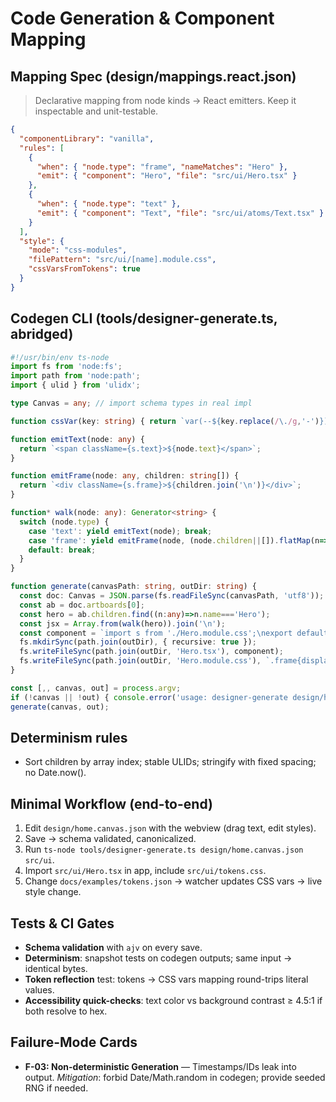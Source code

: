 # Code Generation & Component Mapping

## Mapping Spec (design/mappings.react.json)

> Declarative mapping from node kinds → React emitters. Keep it inspectable and unit-testable.

```json
{
  "componentLibrary": "vanilla",
  "rules": [
    {
      "when": { "node.type": "frame", "nameMatches": "Hero" },
      "emit": { "component": "Hero", "file": "src/ui/Hero.tsx" }
    },
    {
      "when": { "node.type": "text" },
      "emit": { "component": "Text", "file": "src/ui/atoms/Text.tsx" }
    }
  ],
  "style": {
    "mode": "css-modules",
    "filePattern": "src/ui/[name].module.css",
    "cssVarsFromTokens": true
  }
}
```

## Codegen CLI (tools/designer-generate.ts, abridged)

```ts
#!/usr/bin/env ts-node
import fs from 'node:fs';
import path from 'node:path';
import { ulid } from 'ulidx';

type Canvas = any; // import schema types in real impl

function cssVar(key: string) { return `var(--${key.replace(/\./g,'-')})`; }

function emitText(node: any) {
  return `<span className={s.text}>${node.text}</span>`;
}

function emitFrame(node: any, children: string[]) {
  return `<div className={s.frame}>${children.join('\n')}</div>`;
}

function* walk(node: any): Generator<string> {
  switch (node.type) {
    case 'text': yield emitText(node); break;
    case 'frame': yield emitFrame(node, (node.children||[]).flatMap(n=>Array.from(walk(n)))); break;
    default: break;
  }
}

function generate(canvasPath: string, outDir: string) {
  const doc: Canvas = JSON.parse(fs.readFileSync(canvasPath, 'utf8'));
  const ab = doc.artboards[0];
  const hero = ab.children.find((n:any)=>n.name==='Hero');
  const jsx = Array.from(walk(hero)).join('\n');
  const component = `import s from './Hero.module.css';\nexport default function Hero(){\n return <>${jsx}</>;\n}`;
  fs.mkdirSync(path.join(outDir), { recursive: true });
  fs.writeFileSync(path.join(outDir, 'Hero.tsx'), component);
  fs.writeFileSync(path.join(outDir, 'Hero.module.css'), `.frame{display:flex;gap:24px;padding:32px}\n.text{color:var(--color-text)}`);
}

const [,, canvas, out] = process.argv;
if (!canvas || !out) { console.error('usage: designer-generate design/home.canvas.json src/ui'); process.exit(1); }
generate(canvas, out);
```

## Determinism rules

* Sort children by array index; stable ULIDs; stringify with fixed spacing; no Date.now().

## Minimal Workflow (end-to-end)

1. Edit `design/home.canvas.json` with the webview (drag text, edit styles).
2. Save → schema validated, canonicalized.
3. Run `ts-node tools/designer-generate.ts design/home.canvas.json src/ui`.
4. Import `src/ui/Hero.tsx` in app, include `src/ui/tokens.css`.
5. Change `docs/examples/tokens.json` → watcher updates CSS vars → live style change.

## Tests & CI Gates

* **Schema validation** with `ajv` on every save.
* **Determinism**: snapshot tests on codegen outputs; same input → identical bytes.
* **Token reflection** test: tokens → CSS vars mapping round-trips literal values.
* **Accessibility quick-checks**: text color vs background contrast ≥ 4.5:1 if both resolve to hex.

## Failure-Mode Cards

* **F-03: Non-deterministic Generation** — Timestamps/IDs leak into output. *Mitigation*: forbid Date/Math.random in codegen; provide seeded RNG if needed.
